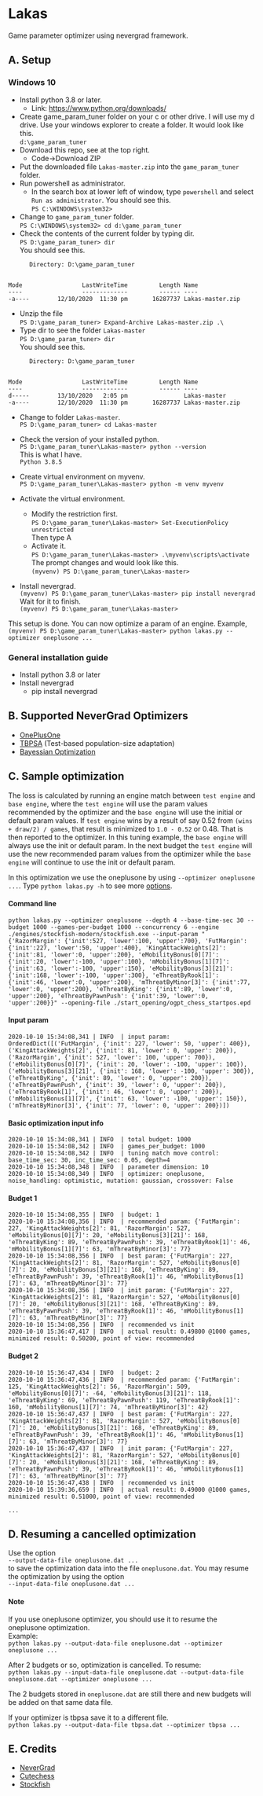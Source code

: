 # Lakas
Game parameter optimizer using nevergrad framework.


## A. Setup
### Windows 10
* Install python 3.8 or later.  
  * Link: https://www.python.org/downloads/
* Create game_param_tuner folder on your c or other drive. I will use my d drive. Use your windows explorer to create a folder. It would look like this.  
  `d:\game_param_tuner`
* Download this repo, see at the top right.  
  * Code->Download ZIP
* Put the downloaded file `Lakas-master.zip` into the `game_param_tuner` folder.  
* Run powershell as administrator.  
  * In the search box at lower left of window, type `powershell` and select `Run as administrator`. You should see this.  
  `PS C:\WINDOWS\system32>`  
* Change to `game_param_tuner` folder.  
  `PS C:\WINDOWS\system32> cd d:\game_param_tuner`  
* Check the contents of the current folder by typing dir.   
  `PS D:\game_param_tuner> dir`  
  You should see this.  
```
      Directory: D:\game_param_tuner


Mode                 LastWriteTime         Length Name
----                 -------------         ------ ----
-a----        12/10/2020  11:30 pm       16287737 Lakas-master.zip
```
* Unzip the file  
  `PS D:\game_param_tuner> Expand-Archive Lakas-master.zip .\`  
* Type dir to see the folder `Lakas-master`  
  `PS D:\game_param_tuner> dir`  
  You should see this.  
```
      Directory: D:\game_param_tuner


Mode                 LastWriteTime         Length Name
----                 -------------         ------ ----
d-----        13/10/2020   2:05 pm                Lakas-master
-a----        12/10/2020  11:30 pm       16287737 Lakas-master.zip
```
* Change to folder `Lakas-master`.  
  `PS D:\game_param_tuner> cd Lakas-master`  

* Check the version of your installed python.  
  `PS D:\game_param_tuner\Lakas-master> python --version`  
  This is what I have.  
  `Python 3.8.5`  
  
* Create virtual environment on myvenv.  
  `PS D:\game_param_tuner\Lakas-master> python -m venv myvenv`  
  
* Activate the virtual environment.  
  * Modify the restriction first.  
    `PS D:\game_param_tuner\Lakas-master> Set-ExecutionPolicy unrestricted`  
    Then type A  
  * Activate it.  
  `PS D:\game_param_tuner\Lakas-master> .\myvenv\scripts\activate`  
  The prompt changes and would look like this.  
  `(myvenv) PS D:\game_param_tuner\Lakas-master>`
  
* Install nevergrad.  
  `(myvenv) PS D:\game_param_tuner\Lakas-master> pip install nevergrad`  
  Wait for it to finish.  
  `(myvenv) PS D:\game_param_tuner\Lakas-master>`
  
This setup is done. You can now optimize a param of an engine. Example,   
`(myvenv) PS D:\game_param_tuner\Lakas-master> python lakas.py --optimizer oneplusone ...`

### General installation guide
* Install python 3.8 or later
* Install nevergrad
  * pip install nevergrad
  

## B. Supported NeverGrad Optimizers
* [OnePlusOne](https://facebookresearch.github.io/nevergrad/optimizers_ref.html#nevergrad.optimization.optimizerlib.ParametrizedOnePlusOne)
* [TBPSA](https://facebookresearch.github.io/nevergrad/optimizers_ref.html#nevergrad.optimization.optimizerlib.ParametrizedTBPSA) (Test-based population-size adaptation)
* [Bayessian Optimization](https://facebookresearch.github.io/nevergrad/optimizers_ref.html?highlight=logger#nevergrad.optimization.optimizerlib.ParametrizedBO)


## C. Sample optimization
The loss is calculated by running an engine match between `test engine` and `base engine`, where the `test engine` will use the param values recommended by the optimizer and the `base engine` will use the initial or default param values. If `test engine` wins by a result of say 0.52 from `(wins + draw/2) / games`, that result is minimized to `1.0 - 0.52` or 0.48. That is then reported to the optimizer. In this tuning example, the `base engine` will always use the init or default param. In the next budget the `test engine` will use the new recommended param values from the optimizer while the `base engine` will continue to use the init or default param.

In this optimization we use the oneplusone by using `--optimizer oneplusone ...`. Type `python lakas.py -h` to see more [options](https://github.com/fsmosca/Lakas/wiki/Help).

#### Command line
```
python lakas.py --optimizer oneplusone --depth 4 --base-time-sec 30 --budget 1000 --games-per-budget 1000 --concurrency 6 --engine ./engines/stockfish-modern/stockfish.exe --input-param "{'RazorMargin': {'init':527, 'lower':100, 'upper':700}, 'FutMargin': {'init':227, 'lower':50, 'upper':400}, 'KingAttackWeights[2]': {'init':81, 'lower':0, 'upper':200}, 'eMobilityBonus[0][7]': {'init':20, 'lower':-100, 'upper':100}, 'mMobilityBonus[1][7]': {'init':63, 'lower':-100, 'upper':150}, 'eMobilityBonus[3][21]': {'init':168, 'lower':-100, 'upper':300}, 'eThreatByRook[1]': {'init':46, 'lower':0, 'upper':200}, 'mThreatByMinor[3]': {'init':77, 'lower':0, 'upper':200}, 'eThreatByKing': {'init':89, 'lower':0, 'upper':200}, 'eThreatByPawnPush': {'init':39, 'lower':0, 'upper':200}}" --opening-file ./start_opening/ogpt_chess_startpos.epd
```

#### Input param
```
2020-10-10 15:34:08,341 | INFO  | input param: OrderedDict([('FutMargin', {'init': 227, 'lower': 50, 'upper': 400}), ('KingAttackWeights[2]', {'init': 81, 'lower': 0, 'upper': 200}), ('RazorMargin', {'init': 527, 'lower': 100, 'upper': 700}), ('eMobilityBonus[0][7]', {'init': 20, 'lower': -100, 'upper': 100}), ('eMobilityBonus[3][21]', {'init': 168, 'lower': -100, 'upper': 300}), ('eThreatByKing', {'init': 89, 'lower': 0, 'upper': 200}), ('eThreatByPawnPush', {'init': 39, 'lower': 0, 'upper': 200}), ('eThreatByRook[1]', {'init': 46, 'lower': 0, 'upper': 200}), ('mMobilityBonus[1][7]', {'init': 63, 'lower': -100, 'upper': 150}), ('mThreatByMinor[3]', {'init': 77, 'lower': 0, 'upper': 200})])
```

#### Basic optimization input info
```
2020-10-10 15:34:08,341 | INFO  | total budget: 1000
2020-10-10 15:34:08,342 | INFO  | games_per_budget: 1000
2020-10-10 15:34:08,342 | INFO  | tuning match move control: base_time_sec: 30, inc_time_sec: 0.05, depth=4
2020-10-10 15:34:08,348 | INFO  | parameter dimension: 10
2020-10-10 15:34:08,349 | INFO  | optimizer: oneplusone, noise_handling: optimistic, mutation: gaussian, crossover: False
```

#### Budget 1
```
2020-10-10 15:34:08,355 | INFO  | budget: 1
2020-10-10 15:34:08,356 | INFO  | recommended param: {'FutMargin': 227, 'KingAttackWeights[2]': 81, 'RazorMargin': 527, 'eMobilityBonus[0][7]': 20, 'eMobilityBonus[3][21]': 168, 'eThreatByKing': 89, 'eThreatByPawnPush': 39, 'eThreatByRook[1]': 46, 'mMobilityBonus[1][7]': 63, 'mThreatByMinor[3]': 77}
2020-10-10 15:34:08,356 | INFO  | best param: {'FutMargin': 227, 'KingAttackWeights[2]': 81, 'RazorMargin': 527, 'eMobilityBonus[0][7]': 20, 'eMobilityBonus[3][21]': 168, 'eThreatByKing': 89, 'eThreatByPawnPush': 39, 'eThreatByRook[1]': 46, 'mMobilityBonus[1][7]': 63, 'mThreatByMinor[3]': 77}
2020-10-10 15:34:08,356 | INFO  | init param: {'FutMargin': 227, 'KingAttackWeights[2]': 81, 'RazorMargin': 527, 'eMobilityBonus[0][7]': 20, 'eMobilityBonus[3][21]': 168, 'eThreatByKing': 89, 'eThreatByPawnPush': 39, 'eThreatByRook[1]': 46, 'mMobilityBonus[1][7]': 63, 'mThreatByMinor[3]': 77}
2020-10-10 15:34:08,356 | INFO  | recommended vs init
2020-10-10 15:36:47,417 | INFO  | actual result: 0.49800 @1000 games, minimized result: 0.50200, point of view: recommended
```

#### Budget 2
```
2020-10-10 15:36:47,434 | INFO  | budget: 2
2020-10-10 15:36:47,436 | INFO  | recommended param: {'FutMargin': 125, 'KingAttackWeights[2]': 56, 'RazorMargin': 509, 'eMobilityBonus[0][7]': -64, 'eMobilityBonus[3][21]': 118, 'eThreatByKing': 69, 'eThreatByPawnPush': 119, 'eThreatByRook[1]': 160, 'mMobilityBonus[1][7]': 74, 'mThreatByMinor[3]': 42}
2020-10-10 15:36:47,437 | INFO  | best param: {'FutMargin': 227, 'KingAttackWeights[2]': 81, 'RazorMargin': 527, 'eMobilityBonus[0][7]': 20, 'eMobilityBonus[3][21]': 168, 'eThreatByKing': 89, 'eThreatByPawnPush': 39, 'eThreatByRook[1]': 46, 'mMobilityBonus[1][7]': 63, 'mThreatByMinor[3]': 77}
2020-10-10 15:36:47,437 | INFO  | init param: {'FutMargin': 227, 'KingAttackWeights[2]': 81, 'RazorMargin': 527, 'eMobilityBonus[0][7]': 20, 'eMobilityBonus[3][21]': 168, 'eThreatByKing': 89, 'eThreatByPawnPush': 39, 'eThreatByRook[1]': 46, 'mMobilityBonus[1][7]': 63, 'mThreatByMinor[3]': 77}
2020-10-10 15:36:47,438 | INFO  | recommended vs init
2020-10-10 15:39:36,659 | INFO  | actual result: 0.49000 @1000 games, minimized result: 0.51000, point of view: recommended

...
```


## D. Resuming a cancelled optimization
Use the option  
`--output-data-file oneplusone.dat ...`  
to save the optimization data into the file `oneplusone.dat`. You may resume the optimization by using the option  
`--input-data-file oneplusone.dat ...`

#### Note
If you use oneplusone optimizer, you should use it to resume the oneplusone optimization.  
Example:  
`python lakas.py --output-data-file oneplusone.dat --optimizer oneplusone ...`  

After 2 budgets or so, optimization is cancelled. To resume:  
`python lakas.py --input-data-file oneplusone.dat --output-data-file oneplusone.dat --optimizer oneplusone ...`  

The 2 budgets stored in `oneplusone.dat` are still there and new budgets will be added on that same data file.

If your optimizer is tbpsa save it to a different file.  
`python lakas.py --output-data-file tbpsa.dat --optimizer tbpsa ...`  

## E. Credits
* [NeverGrad](https://github.com/facebookresearch/nevergrad)
* [Cutechess](https://github.com/cutechess/cutechess)
* [Stockfish](https://stockfishchess.org/)
